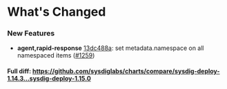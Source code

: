 # What's Changed

### New Features
- **agent,rapid-response** [13dc488a](https://github.com/sysdiglabs/charts/commit/13dc488a6c1cbbfda114f90deeef91a43572a54e): set metadata.namespace on all namespaced items ([#1259](https://github.com/sysdiglabs/charts/issues/1259))
#### Full diff: https://github.com/sysdiglabs/charts/compare/sysdig-deploy-1.14.3...sysdig-deploy-1.15.0
